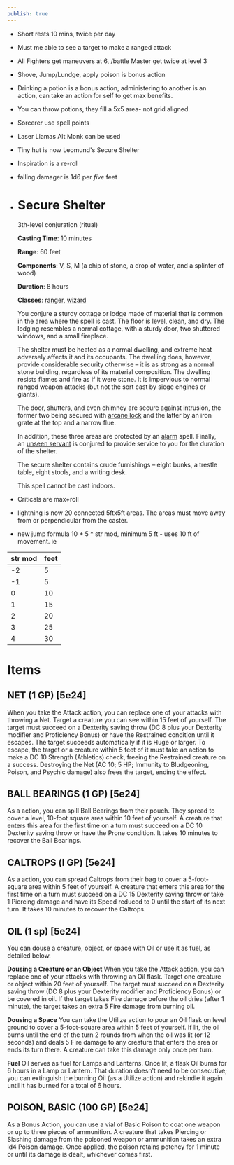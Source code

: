 ```yaml
---
publish: true
---
```


- Short rests 10 mins, twice per day
- Must me able to see a target to make a ranged attack
- All Fighters get maneuvers at 6, /battle Master get twice at level 3
- Shove, Jump/Lundge, apply poison is bonus action
- Drinking a potion is a bonus action, administering to another is an action, can take an action for self to get max benefits.
- You can throw potions, they fill a 5x5 area- not grid aligned.
- Sorcerer use spell points
- Laser Llamas Alt Monk can be used
- Tiny hut is now Leomund's Secure Shelter
- Inspiration is a re-roll
- falling damager is 1d6 per *five* feet
- # Secure Shelter
	
	3th-level conjuration (ritual)
	
	**Casting Time**: 10 minutes
	
	**Range**: 60 feet
	
	**Components**: V, S, M (a chip of stone, a drop of water, and a splinter of wood)
	
	**Duration**: 8 hours
	
	**Classes**: [ranger](https://www.5esrd.com/classes/ranger), [wizard](https://www.5esrd.com/classes/wizard)
	
	You conjure a sturdy cottage or lodge made of material that is common in the area where the spell is cast. The floor is level, clean, and dry. The lodging resembles a normal cottage, with a sturdy door, two shuttered windows, and a small fireplace.
	
	The shelter must be heated as a normal dwelling, and extreme heat adversely affects it and its occupants. The dwelling does, however, provide considerable security otherwise – it is as strong as a normal stone building, regardless of its material composition. The dwelling resists flames and fire as if it were stone. It is impervious to normal ranged weapon attacks (but not the sort cast by siege engines or giants).
	
	The door, shutters, and even chimney are secure against intrusion, the former two being secured with [arcane lock](https://www.5esrd.com/spellcasting/all-spells/a/arcane-lock) and the latter by an iron grate at the top and a narrow flue.
	
	In addition, these three areas are protected by an [alarm](https://www.5esrd.com/spellcasting/all-spells/a/alarm) spell. Finally, an [unseen servant](https://www.5esrd.com/spellcasting/all-spells/u/unseen-servant) is conjured to provide service to you for the duration of the shelter.
	
	The secure shelter contains crude furnishings – eight bunks, a trestle table, eight stools, and a writing desk.
	
	This spell cannot be cast indoors.
- Criticals are max+roll
- lightning is now 20 connected 5ftx5ft areas. The areas must move away from or perpendicular from the caster.
- new jump formula
	10 + 5 * str mod, minimum 5 ft - uses 10 ft of movement.
	ie

| str mod | feet |
| ------- | ---- |
| -2      | 5    |
| -1      | 5    |
| 0       | 10   |
| 1       | 15   |
| 2       | 20   |
| 3       | 25   |
| 4       | 30   |

# Items
## NET (1 GP) [5e24]
When you take the Attack action, you can replace one of your attacks with throwing a Net. Target a creature you can see within 15 feet of yourself. The target must succeed on a Dexterity saving throw (DC 8 plus your Dexterity modifier and Proficiency Bonus) or have the Restrained condition until it escapes. The target succeeds automatically if it is Huge or larger. To escape, the target or a creature within 5 feet of it must take an action to make a DC 10 Strength (Athletics) check, freeing the Restrained creature on a success. Destroying the Net (AC 10; 5 HP; Immunity to Bludgeoning, Poison, and Psychic damage) also frees the target, ending the effect.

## BALL BEARINGS (1 GP) [5e24]
As a action, you can spill Ball Bearings from their pouch. They spread to cover a level, 10-foot square area within 10 feet of yourself. A creature that enters this area for the first time on a turn must succeed on a DC 10 Dexterity saving throw or have the Prone condition. It takes 10 minutes to recover the Ball Bearings.

## CALTROPS (l GP) [5e24]
As a action, you can spread Caltrops from their bag to cover a 5-foot-square area within 5 feet of yourself. A creature that enters this area for the first time on a turn must succeed on a DC 15 Dexterity saving throw or take 1 Piercing damage and have its Speed reduced to 0 until the start of its next turn. It takes 10 minutes to recover the Caltrops.

## OIL (1 sp) [5e24]
You can douse a creature, object, or space with Oil or use it as fuel, as detailed below.

**Dousing a Creature or an Object** When you take the Attack action, you can replace one of your attacks with throwing an Oil flask. Target one creature or object within 20 feet of yourself. The target must succeed on a Dexterity saving throw (DC 8
plus your Dexterity modifier and Proficiency Bonus) or be covered in oil. If the target takes Fire damage before the oil dries (after 1 minute), the target takes
an extra 5 Fire damage from burning oil.

**Dousing a Space** You can take the Utilize action to pour an Oil flask on level ground to cover a 5-foot-square area within 5 feet of yourself. If lit, the oil burns until the end of the turn 2 rounds from when the oil was lit (or 12 seconds) and deals 5 Fire damage to any creature that enters the area or ends its turn there. A creature can take this damage only once per turn.

**Fuel** Oil serves as fuel for Lamps and Lanterns. Once lit, a flask Oil burns for 6 hours in a Lamp or Lantern. That duration doesn't need to be consecutive; you can extinguish the burning Oil (as a Utilize action) and rekindle it again until it has burned for a total of 6 hours.

## POISON, BASIC (100 GP) [5e24]
As a Bonus Action, you can use a vial of Basic Poison to coat one weapon or up to three pieces of ammunition. A creature that takes Piercing or Slashing
damage from the poisoned weapon or ammunition takes an extra ld4 Poison damage. Once applied, the poison retains potency for 1 minute or until its damage is dealt, whichever comes first.

